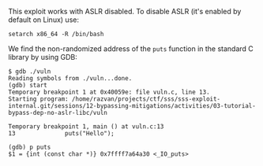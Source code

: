 This exploit works with ASLR disabled. To disable ASLR (it's enabled by default on Linux) use:

```console
setarch x86_64 -R /bin/bash
```

We find the non-randomized address of the `puts` function in the standard C library by using GDB:

```console
$ gdb ./vuln
Reading symbols from ./vuln...done.
(gdb) start
Temporary breakpoint 1 at 0x40059e: file vuln.c, line 13.
Starting program: /home/razvan/projects/ctf/sss/sss-exploit-internal.git/sessions/12-bypassing-mitigations/activities/03-tutorial-bypass-dep-no-aslr-libc/vuln

Temporary breakpoint 1, main () at vuln.c:13
13              puts("Hello");

(gdb) p puts
$1 = {int (const char *)} 0x7ffff7a64a30 <_IO_puts>
```
